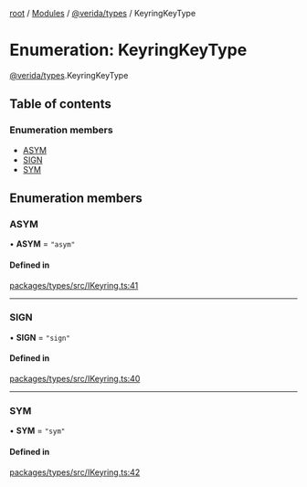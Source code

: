 [root](../README.md) / [Modules](../modules.md) / [@verida/types](../modules/verida_types.md) / KeyringKeyType

# Enumeration: KeyringKeyType

[@verida/types](../modules/verida_types.md).KeyringKeyType

## Table of contents

### Enumeration members

- [ASYM](verida_types.KeyringKeyType.md#asym)
- [SIGN](verida_types.KeyringKeyType.md#sign)
- [SYM](verida_types.KeyringKeyType.md#sym)

## Enumeration members

### ASYM

• **ASYM** = `"asym"`

#### Defined in

[packages/types/src/IKeyring.ts:41](https://github.com/verida/verida-js/blob/a690f60/packages/types/src/IKeyring.ts#L41)

___

### SIGN

• **SIGN** = `"sign"`

#### Defined in

[packages/types/src/IKeyring.ts:40](https://github.com/verida/verida-js/blob/a690f60/packages/types/src/IKeyring.ts#L40)

___

### SYM

• **SYM** = `"sym"`

#### Defined in

[packages/types/src/IKeyring.ts:42](https://github.com/verida/verida-js/blob/a690f60/packages/types/src/IKeyring.ts#L42)
